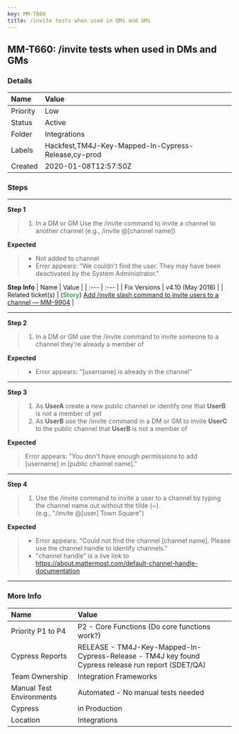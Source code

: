 ```yaml
---
key: MM-T660
title: /invite tests when used in DMs and GMs
---
```


## MM-T660: /invite tests when used in DMs and GMs

### Details

| Name     | Value                                               |
| :------- | :-------------------------------------------------- |
| Priority | Low                                                 |
| Status   | Active                                              |
| Folder   | Integrations                                        |
| Labels   | Hackfest,TM4J-Key-Mapped-In-Cypress-Release,cy-prod |
| Created  | 2020-01-08T12:57:50Z                                |

### Steps

<hr/>

**Step 1**

> <article><ol><li>In a DM or GM Use the /invite command to invite a channel to another channel (e.g., /invite @[channel name])</li></ol></article>

**Expected**

> <article><ul><li>Not added to channel</li><li>Error appears: "We couldn't find the user. They may have been deactivated by the System Administrator."</li></ul></article>

**Step Info**
| Name | Value |
| :--- | :--- |
| Fix Versions | v4.10 (May 2018) |
| Related ticket(s) | (<strong><span style="color: rgb(65, 168, 95);">Story</span></strong>) <a href="https://mattermost.atlassian.net/browse/MM-9904">Add /invite slash command to invite users to a channel — MM-9904</a> |

<hr/>

**Step 2**

> <article><ol><li>In a DM or GM use the /invite command to invite someone to a channel they're already a member of</li></ol></article>

**Expected**

> <article><ul><li>Error appears: "[username] is already in the channel"</li></ul></article>

<hr/>

**Step 3**

> <article><ol><li>As <strong>UserA</strong> create a new public channel or identify one that <strong>UserB</strong> is not a member of yet</li><li>As <strong>UserB</strong> use the /invite command in a DM or GM to invite <strong>UserC</strong> to the public channel that <strong>UserB</strong> is not a member of</li></ol></article>

**Expected**

> <article>Error appears: "You don't have enough permissions to add [username] in [public channel name]."</article>

<hr/>

**Step 4**

> <article><ol><li>Use the /invite command to invite a user to a channel by typing the channel name out without the tilde (~).<br>(e.g., "/invite @[user] Town Square")</li></ol></article>

**Expected**

> <article><ul><li>Error appears: "Could not find the channel [channel name]. Please use the channel handle to identify channels."</li><li>"channel handle" is a live link to <a href="https://about.mattermost.com/default-channel-handle-documentation" rel="noopener noreferrer" target="_blank">https://about.mattermost.com/default-channel-handle-documentation</a></li></ul></article>

<hr/>

### More Info

| Name                     | Value                                                                                              |
| :----------------------- | :------------------------------------------------------------------------------------------------- |
| Priority P1 to P4        | P2 - Core Functions (Do core functions work?)                                                      |
| Cypress Reports          | RELEASE - TM4J-Key-Mapped-In-Cypress-Release - TM4J key found Cypress release run report (SDET/QA) |
| Team Ownership           | Integration Frameworks                                                                             |
| Manual Test Environments | Automated - No manual tests needed                                                                 |
| Cypress                  | in Production                                                                                      |
| Location                 | Integrations                                                                                       |
